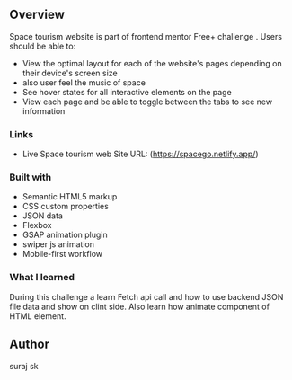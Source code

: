
## Overview
  Space tourism  website is part of frontend mentor Free+ challenge .
  Users should be able to:

- View the optimal layout for each of the website's pages depending on their device's screen size
- also user feel the music of space
- See hover states for all interactive elements on the page
- View each page and be able to toggle between the tabs to see new information

### Links
- Live Space tourism web Site URL: (https://spacego.netlify.app/)

### Built with

- Semantic HTML5 markup
- CSS custom properties
- JSON data
- Flexbox
- GSAP animation plugin
- swiper js animation
- Mobile-first workflow

### What I learned
During this challenge a learn Fetch api call and how to use backend JSON file data and show on clint side.
Also learn how animate component of HTML element.

## Author
suraj sk
